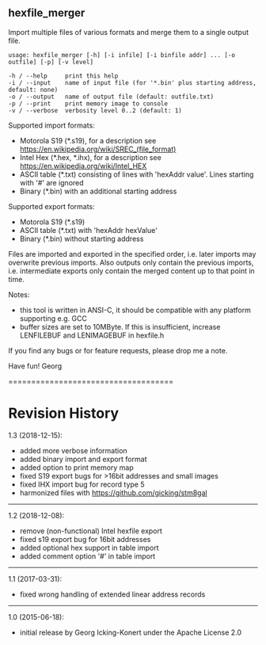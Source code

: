hexfile_merger
-------------------

Import multiple files of various formats and merge them to a single output file.

`usage: hexfile_merger [-h] [-i infile] [-i binfile addr] ... [-o outfile] [-p] [-v level]`

    -h / --help     print this help
    -i / --input    name of input file (for '*.bin' plus starting address, default: none)
    -o / --output   name of output file (default: outfile.txt)
    -p / --print    print memory image to console
    -v / --verbose  verbosity level 0..2 (default: 1)

Supported import formats:
  - Motorola S19 (*.s19), for a description see https://en.wikipedia.org/wiki/SREC_(file_format)
  - Intel Hex (*.hex, *.ihx), for a description see https://en.wikipedia.org/wiki/Intel_HEX
  - ASCII table (*.txt) consisting of lines with 'hexAddr  value'. Lines starting with '#' are ignored
  - Binary (*.bin) with an additional starting address

Supported export formats:
  - Motorola S19 (*.s19)
  - ASCII table (*.txt) with 'hexAddr  hexValue'
  - Binary (*.bin) without starting address

Files are imported and exported in the specified order, i.e. later imports may
overwrite previous imports. Also outputs only contain the previous imports, i.e.
intermediate exports only contain the merged content up to that point in time.

Notes:
  - this tool is written in ANSI-C, it should be compatible with any platform supporting e.g. GCC
  - buffer sizes are set to 10MByte. If this is insufficient, increase LENFILEBUF and LENIMAGEBUF in hexfile.h

If you find any bugs or for feature requests, please drop me a note.

Have fun!
Georg

====================================

# Revision History

1.3 (2018-12-15): 
  - added more verbose information
  - added binary import and export format
  - added option to print memory map
  - fixed S19 export bugs for >16bit addresses and small images
  - fixed IHX import bug for record type 5
  - harmonized files with https://github.com/gicking/stm8gal

----------------

1.2 (2018-12-08): 
  - remove (non-functional) Intel hexfile export
  - fixed s19 export bug for 16bit addresses
  - added optional hex support in table import
  - added comment option '#' in table import

----------------

1.1 (2017-03-31): 
  - fixed wrong handling of extended linear address records

----------------

1.0 (2015-06-18):
  - initial release by Georg Icking-Konert under the Apache License 2.0
